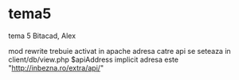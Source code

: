 # tema5
tema 5 Bitacad, Alex

mod rewrite trebuie activat in apache
adresa catre api se seteaza in client/db/view.php $apiAddress
implicit adresa este "http://inbezna.ro/extra/api/"
